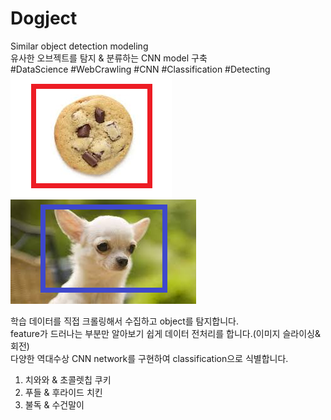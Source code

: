 # Dogject  
  Similar object detection modeling  
  유사한 오브젝트를 탐지 & 분류하는 CNN model 구축  
  #DataScience #WebCrawling #CNN #Classification #Detecting  
  ![](https://github.com/seawavve/Dogject/blob/main/chihuahua.png)
  ![](https://github.com/seawavve/Dogject/blob/main/cookie.png)
  
  학습 데이터를 직접 크롤링해서 수집하고 object를 탐지합니다.  
  feature가 드러나는 부분만 알아보기 쉽게 데이터 전처리를 합니다.(이미지 슬라이싱& 회전)  
  다양한 역대수상 CNN network를 구현하여 classification으로 식별합니다.  
  
  1. 치와와 & 초콜렛칩 쿠키  
  2. 푸들 & 후라이드 치킨  
  3. 불독 & 수건말이  
  
  
  
